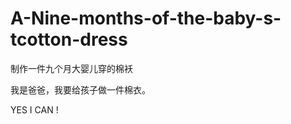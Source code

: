 A-Nine-months-of-the-baby-s-tcotton-dress
=========================================

制作一件九个月大婴儿穿的棉袄


我是爸爸，我要给孩子做一件棉衣。




YES  I CAN !
